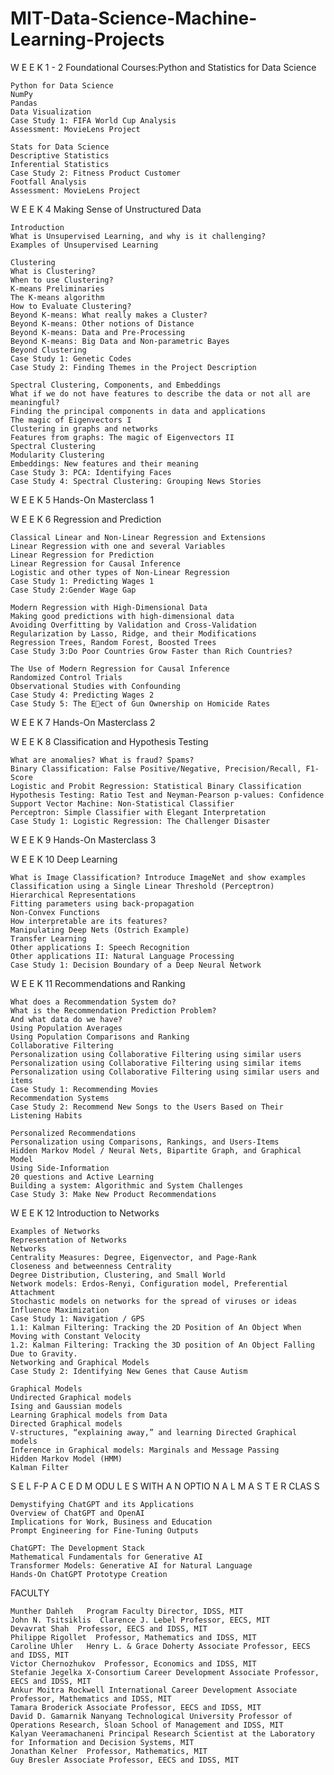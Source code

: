 # MIT-Data-Science-Machine-Learning-Projects
W E E K 1 - 2
Foundational Courses:Python and Statistics for Data Science
    
    Python for Data Science
    NumPy
    Pandas
    Data Visualization
    Case Study 1: FIFA World Cup Analysis
    Assessment: MovieLens Project 
    
    Stats for Data Science
    Descriptive Statistics
    Inferential Statistics
    Case Study 2: Fitness Product Customer
    Footfall Analysis
    Assessment: MovieLens Project
    
W E E K 4
Making Sense of Unstructured Data

    Introduction
    What is Unsupervised Learning, and why is it challenging?
    Examples of Unsupervised Learning

    Clustering
    What is Clustering?
    When to use Clustering?
    K-means Preliminaries
    The K-means algorithm
    How to Evaluate Clustering?
    Beyond K-means: What really makes a Cluster?
    Beyond K-means: Other notions of Distance
    Beyond K-means: Data and Pre-Processing
    Beyond K-means: Big Data and Non-parametric Bayes
    Beyond Clustering
    Case Study 1: Genetic Codes 
    Case Study 2: Finding Themes in the Project Description

    Spectral Clustering, Components, and Embeddings
    What if we do not have features to describe the data or not all are meaningful? 
    Finding the principal components in data and applications
    The magic of Eigenvectors I
    Clustering in graphs and networks
    Features from graphs: The magic of Eigenvectors II
    Spectral Clustering
    Modularity Clustering
    Embeddings: New features and their meaning
    Case Study 3: PCA: Identifying Faces 
    Case Study 4: Spectral Clustering: Grouping News Stories

W E E K 5
Hands-On Masterclass 1

W E E K 6
Regression and Prediction

    Classical Linear and Non-Linear Regression and Extensions
    Linear Regression with one and several Variables
    Linear Regression for Prediction
    Linear Regression for Causal Inference
    Logistic and other types of Non-Linear Regression
    Case Study 1: Predicting Wages 1
    Case Study 2:Gender Wage Gap

    Modern Regression with High-Dimensional Data
    Making good predictions with high-dimensional data
    Avoiding Overfitting by Validation and Cross-Validation
    Regularization by Lasso, Ridge, and their Modifications
    Regression Trees, Random Forest, Boosted Trees
    Case Study 3:Do Poor Countries Grow Faster than Rich Countries?

    The Use of Modern Regression for Causal Inference
    Randomized Control Trials
    Observational Studies with Confounding
    Case Study 4: Predicting Wages 2
    Case Study 5: The Eect of Gun Ownership on Homicide Rates

W E E K 7
Hands-On Masterclass 2

W E E K 8
Classification and Hypothesis Testing

    What are anomalies? What is fraud? Spams?
    Binary Classification: False Positive/Negative, Precision/Recall, F1-Score
    Logistic and Probit Regression: Statistical Binary Classification
    Hypothesis Testing: Ratio Test and Neyman-Pearson p-values: Confidence
    Support Vector Machine: Non-Statistical Classifier
    Perceptron: Simple Classifier with Elegant Interpretation
    Case Study 1: Logistic Regression: The Challenger Disaster

W E E K 9
Hands-On Masterclass 3

W E E K 10
Deep Learning

    What is Image Classification? Introduce ImageNet and show examples
    Classification using a Single Linear Threshold (Perceptron)
    Hierarchical Representations
    Fitting parameters using back-propagation
    Non-Convex Functions
    How interpretable are its features?
    Manipulating Deep Nets (Ostrich Example)
    Transfer Learning
    Other applications I: Speech Recognition
    Other applications II: Natural Language Processing
    Case Study 1: Decision Boundary of a Deep Neural Network

W E E K 11
Recommendations and Ranking

    What does a Recommendation System do?
    What is the Recommendation Prediction Problem?
    And what data do we have?
    Using Population Averages
    Using Population Comparisons and Ranking
    Collaborative Filtering
    Personalization using Collaborative Filtering using similar users
    Personalization using Collaborative Filtering using similar items
    Personalization using Collaborative Filtering using similar users and items
    Case Study 1: Recommending Movies
    Recommendation Systems
    Case Study 2: Recommend New Songs to the Users Based on Their Listening Habits

    Personalized Recommendations
    Personalization using Comparisons, Rankings, and Users-Items
    Hidden Markov Model / Neural Nets, Bipartite Graph, and Graphical Model
    Using Side-Information
    20 questions and Active Learning
    Building a system: Algorithmic and System Challenges
    Case Study 3: Make New Product Recommendations

W E E K 12
Introduction to Networks

    Examples of Networks
    Representation of Networks
    Networks
    Centrality Measures: Degree, Eigenvector, and Page-Rank
    Closeness and betweenness Centrality
    Degree Distribution, Clustering, and Small World
    Network models: Erdos-Renyi, Configuration model, Preferential Attachment
    Stochastic models on networks for the spread of viruses or ideas
    Influence Maximization
    Case Study 1: Navigation / GPS
    1.1: Kalman Filtering: Tracking the 2D Position of An Object When Moving with Constant Velocity
    1.2: Kalman Filtering: Tracking the 3D position of An Object Falling Due to Gravity.
    Networking and Graphical Models
    Case Study 2: Identifying New Genes that Cause Autism

    Graphical Models
    Undirected Graphical models
    Ising and Gaussian models
    Learning Graphical models from Data
    Directed Graphical models
    V-structures, “explaining away,” and learning Directed Graphical models
    Inference in Graphical models: Marginals and Message Passing
    Hidden Markov Model (HMM)
    Kalman Filter

S E L F-P A C E D M ODU L E S WITH A N OPTIO N A L M A S T E R CLAS S
   
    Demystifying ChatGPT and its Applications
    Overview of ChatGPT and OpenAI
    Implications for Work, Business and Education
    Prompt Engineering for Fine-Tuning Outputs

    ChatGPT: The Development Stack
    Mathematical Fundamentals for Generative AI
    Transformer Models: Generative AI for Natural Language
    Hands-On ChatGPT Prototype Creation

FACULTY
    
    Munther Dahleh   Program Faculty Director, IDSS, MIT
    John N. Tsitsiklis  Clarence J. Lebel Professor, EECS, MIT
    Devavrat Shah  Professor, EECS and IDSS, MIT
    Philippe Rigollet  Professor, Mathematics and IDSS, MIT
    Caroline Uhler   Henry L. & Grace Doherty Associate Professor, EECS and IDSS, MIT 
    Victor Chernozhukov  Professor, Economics and IDSS, MIT
    Stefanie Jegelka X-Consortium Career Development Associate Professor, EECS and IDSS, MIT
    Ankur Moitra Rockwell International Career Development Associate Professor, Mathematics and IDSS, MIT 
    Tamara Broderick Associate Professor, EECS and IDSS, MIT
    David D. Gamarnik Nanyang Technological University Professor of Operations Research, Sloan School of Management and IDSS, MIT 
    Kalyan Veeramachaneni Principal Research Scientist at the Laboratory for Information and Decision Systems, MIT
    Jonathan Kelner  Professor, Mathematics, MIT
    Guy Bresler Associate Professor, EECS and IDSS, MIT
















